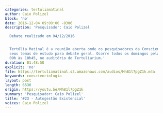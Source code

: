 ```yaml
---
categories: tertuliamatinal
author: Caio Polizel
block: 'no'
date: 2016-12-04 09:00:00 -0306
description: 'Pesquisador: Caio Polizel

  Debate realizado em 04/12/2016


  Tertúlia Matinal é a reunião aberta onde os pesquisadores da Conscienciologia apresentam
  seus temas de estudo para debate geral. Ocorre todos os domingos pela manhã, das
  09h às 10h45, no auditório do Tertuliarium.'
duration: 01:48:50
explicit: 'no'
file: https://tertuliamatinal.s3.amazonaws.com/audios/Mh81l7pgZ1k.m4a
keywords: conscienciologia
layout: post
length: 6530
origin: https://youtu.be/Mh81l7pgZ1k
summary: 'Pesquisador: Caio Polizel'
title: '#23 - Autogestão Existencial'
voices: Caio Polizel
---
```

